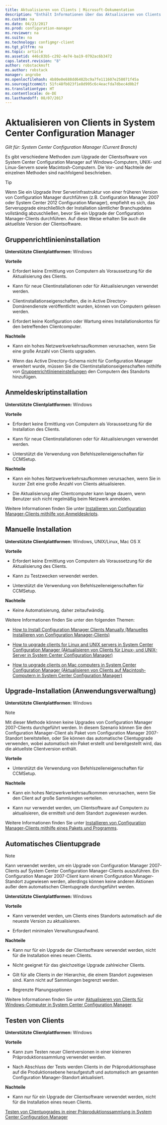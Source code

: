 ```yaml
---
title: Aktualisieren von Clients | Microsoft-Dokumentation
description: "Enthält Informationen über das Aktualisieren von Clients in System Center Configuration Manager."
ms.custom: na
ms.date: 04/23/2017
ms.prod: configuration-manager
ms.reviewer: na
ms.suite: na
ms.technology: configmgr-client
ms.tgt_pltfrm: na
ms.topic: article
ms.assetid: 446c83b5-c292-4e74-ba19-0792ac6b3472
caps.latest.revision: "8"
author: robstackmsft
ms.author: robstack
manager: angrobe
ms.openlocfilehash: 4b80e0e688dd6482bc9a7fe111607e258071f45a
ms.sourcegitcommit: 51fc48fb023f1e8d995c6c4eacfda7dbec4d0b2f
ms.translationtype: HT
ms.contentlocale: de-DE
ms.lasthandoff: 08/07/2017
---
```

# <a name="upgrade-clients-in-system-center-configuration-manager"></a>Aktualisieren von Clients in System Center Configuration Manager

*Gilt für: System Center Configuration Manager (Current Branch)*

Es gibt verschiedene Methoden zum Upgrade der Clientsoftware von System Center Configuration Manager auf Windows-Computern, UNIX- und Linux-Servern sowie Macintosh-Computern. Die Vor- und Nachteile der einzelnen Methoden sind nachfolgend beschrieben.  

> [!TIP]  
>  Wenn Sie ein Upgrade Ihrer Serverinfrastruktur von einer früheren Version von Configuration Manager durchführen \(z.B. Configuration Manager 2007 oder System Center 2012 Configuration Manager\), empfiehlt es sich, das Serverupgrade einschließlich der Installation sämtlicher Branchupdates vollständig abzuschließen, bevor Sie ein Upgrade der Configuration Manager-Clients durchführen. Auf diese Weise erhalten Sie auch die aktuellste Version der Clientsoftware.  

## <a name="group-policy-installation"></a>Gruppenrichtlinieninstallation  
 **Unterstützte Clientplattformen:** Windows  

 **Vorteile**  

-   Erfordert keine Ermittlung von Computern als Voraussetzung für die Aktualisierung des Clients.  

-   Kann für neue Clientinstallationen oder für Aktualisierungen verwendet werden.  

-   Clientinstallationseigenschaften, die in Active Directory-Domänendienste veröffentlicht wurden, können von Computern gelesen werden.  

-   Erfordert keine Konfiguration oder Wartung eines Installationskontos für den betreffenden Clientcomputer.  

 **Nachteile**  

-   Kann ein hohes Netzwerkverkehrsaufkommen verursachen, wenn Sie eine große Anzahl von Clients upgraden.  

-   Wenn das Active Directory-Schema nicht für Configuration Manager erweitert wurde, müssen Sie die Clientinstallationseigenschaften mithilfe von [Gruppenrichtlinieneinstellungen](../../../../core/clients/deploy/deploy-clients-to-windows-computers.md#BKMK_ClientGP) den Computern des Standorts hinzufügen.  


## <a name="logon-script-installation"></a>Anmeldeskriptinstallation  
 **Unterstützte Clientplattformen:** Windows  

 **Vorteile**  

-   Erfordert keine Ermittlung von Computern als Voraussetzung für die Installation des Clients.  

-   Kann für neue Clientinstallationen oder für Aktualisierungen verwendet werden.  

-   Unterstützt die Verwendung von Befehlszeileneigenschaften für CCMSetup.  

 **Nachteile**  

-   Kann ein hohes Netzwerkverkehrsaufkommen verursachen, wenn Sie in kurzer Zeit eine große Anzahl von Clients aktualisieren.  

-   Die Aktualisierung aller Clientcomputer kann lange dauern, wenn Benutzer sich nicht regelmäßig beim Netzwerk anmelden.  

 Weitere Informationen finden Sie unter [Installieren von Configuration Manager-Clients mithilfe von Anmeldeskripts](../../../../core/clients/deploy/deploy-clients-to-windows-computers.md#BKMK_ClientLogonScript).  

## <a name="manual-installation"></a>Manuelle Installation  
 **Unterstützte Clientplattformen:** Windows, UNIX/Linux, Mac OS X  

 **Vorteile**  

-   Erfordert keine Ermittlung von Computern als Voraussetzung für die Aktualisierung des Clients.  

-   Kann zu Testzwecken verwendet werden.  

-   Unterstützt die Verwendung von Befehlszeileneigenschaften für CCMSetup.  

 **Nachteile**  

-   Keine Automatisierung, daher zeitaufwändig.  

 Weitere Informationen finden Sie unter den folgenden Themen:  

-   [How to Install Configuration Manager Clients Manually (Manuelles Installieren von Configuration Manager-Clients)](../../../../core/clients/deploy/deploy-clients-to-windows-computers.md#BKMK_Manual)  

-   [How to upgrade clients for Linux and UNIX servers in System Center Configuration Manager (Aktualisieren von Clients für Linux- und UNIX-Server in System Center Configuration Manager)](../../../../core/clients/manage/upgrade/upgrade-clients-for-linux-and-unix-servers.md)  

-   [How to upgrade clients on Mac computers in System Center Configuration Manager (Aktualisieren von Clients auf Macintosh-Computern in System Center Configuration Manager)](../../../../core/clients/manage/upgrade/upgrade-clients-on-mac-computers.md)  

## <a name="upgrade-installation-application-management"></a>Upgrade-Installation (Anwendungsverwaltung)  
 **Unterstützte Clientplattformen:** Windows  

> [!NOTE]  
>  Mit dieser Methode können keine Upgrades von Configuration Manager 2007-Clients durchgeführt werden. In diesem Szenario können Sie den Configuration Manager-Client als Paket vom Configuration Manager 2007-Standort bereitstellen, oder Sie können das automatische Clientupgrade verwenden, wobei automatisch ein Paket erstellt und bereitgestellt wird, das die aktuellste Clientversion enthält.  

 **Vorteile**  

-   Unterstützt die Verwendung von Befehlszeileneigenschaften für CCMSetup.  

 **Nachteile**  

-   Kann ein hohes Netzwerkverkehrsaufkommen verursachen, wenn Sie den Client auf große Sammlungen verteilen.  

-   Kann nur verwendet werden, um Clientsoftware auf Computern zu aktualisieren, die ermittelt und dem Standort zugewiesen wurden.  

 Weitere Informationen finden Sie unter [Installieren von Configuration Manager-Clients mithilfe eines Pakets und Programms](../../../../core/clients/deploy/deploy-clients-to-windows-computers.md#BKMK_ClientApp).  

## <a name="automatic-client-upgrade"></a>Automatisches Clientupgrade  

> [!NOTE]  
>  Kann verwendet werden, um ein Upgrade von Configuration Manager 2007-Clients auf System Center Configuration Manager-Clients auszuführen. Ein Configuration Manager 2007-Client kann einem Configuration Manager-Standort zugewiesen werden, allerdings können keine anderen Aktionen außer dem automatischen Clientupgrade durchgeführt werden.  

 **Unterstützte Clientplattformen:** Windows  

 **Vorteile**  

-   Kann verwendet werden, um Clients eines Standorts automatisch auf die neueste Version zu aktualisieren.  

-   Erfordert minimalen Verwaltungsaufwand.  

 **Nachteile**  

-   Kann nur für ein Upgrade der Clientsoftware verwendet werden, nicht für die Installation eines neuen Clients.  

-   Nicht geeignet für das gleichzeitige Upgrade zahlreicher Clients.  

-   Gilt für alle Clients in der Hierarchie, die einem Standort zugewiesen sind. Kann nicht auf Sammlungen begrenzt werden.  

-   Begrenzte Planungsoptionen  

 Weitere Informationen finden Sie unter [Aktualisieren von Clients für Windows-Computer in System Center Configuration Manager](../../../../core/clients/manage/upgrade/upgrade-clients-for-windows-computers.md).  

## <a name="client-testing"></a>Testen von Clients  
 **Unterstützte Clientplattformen:** Windows  

 **Vorteile**  

-   Kann zum Testen neuer Clientversionen in einer kleineren Präproduktionssammlung verwendet werden.  

-   Nach Abschluss der Tests werden Clients in der Präproduktionsphase auf die Produktionsebene heraufgestuft und automatisch am gesamten Configuration Manager-Standort aktualisiert.  

 **Nachteile**  

-   Kann nur für ein Upgrade der Clientsoftware verwendet werden, nicht für die Installation eines neuen Clients.  

 [Testen von Clientupgrades in einer Präproduktionssammlung in System Center Configuration Manager](../../../../core/clients/manage/upgrade/test-client-upgrades.md)  
